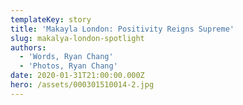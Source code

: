 ```yaml
---
templateKey: story
title: 'Makayla London: Positivity Reigns Supreme'
slug: makalya-london-spotlight
authors:
  - 'Words, Ryan Chang'
  - 'Photos, Ryan Chang'
date: 2020-01-31T21:00:00.000Z
hero: /assets/000301510014-2.jpg
---
```



